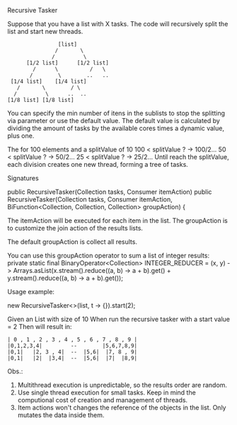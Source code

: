 Recursive Tasker

Suppose that you have a list with X tasks.
The code will recursively split the list and start new threads.

                    [list]   
                   /       \
                  /         \
          [1/2 list]      [1/2 list]  
            /      \          /   \
           /        \        ..   ..
     [1/4 list]    [1/4 list]      
       /       \        / \
      /         \      ..  ..
    [1/8 list] [1/8 list] 


You can specify the min number of itens in the sublists to stop the splitting via parameter or use the default value.
The default value is calculated by dividing the amount of tasks by the available cores times a dynamic value, plus one.

The for 100 elements and a splitValue of 10
100 < splitValue ?  ->  100/2... 
50 < splitValue ?  ->  50/2...
25 < splitValue ?  ->  25/2...
Until reach the splitValue, each division creates one new thread, forming a tree of tasks.


Signatures

public RecursiveTasker(Collection<T> tasks, Consumer<T> itemAction)
public RecursiveTasker(Collection<T> tasks, Consumer<T> itemAction, BiFunction<Collection<T>, Collection<T>, Collection<T>> groupAction) {

The itemAction will be executed for each item in the list.
The groupAction is to customize the join action of the results lists.

The default groupAction is collect all results.

You can use this groupAction operator to sum a list of integer results:
private static final BinaryOperator<Collection<Integer>> INTEGER_REDUCER = (x, y) -> Arrays.asList(x.stream().reduce((a, b) -> a + b).get() +
            y.stream().reduce((a, b) -> a + b).get());


Usage example:

new RecursiveTasker<>(list, t -> {}).start(2);

Given an List<T>  with size of 10
When run the recursive tasker with a start value = 2
Then will result in:

    | 0 , 1 , 2 , 3 , 4 , 5 , 6 , 7 , 8 , 9 |    
    |0,1,2,3,4|         --        |5,6,7,8,9|     
    |0,1|   |2, 3 , 4|  --  |5,6|  |7, 8 , 9| 
    |0,1|   |2|  |3,4|  --  |5,6|  |7|  |8,9|
   
   
Obs.:

1) Multithread execution is unpredictable, so the results order are random.
2) Use single thread execution for small tasks. Keep in mind the computional cost of creation and management of threads.
3) Item actions won't changes the reference of the objects in the list. Only mutates the data inside them.
